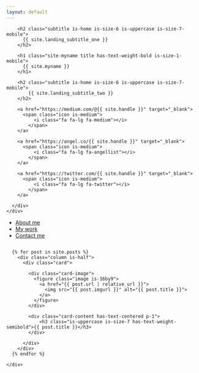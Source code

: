 ```yaml
---
layout: default
---
```

<section class="hero is-light is-medium">
  
  <div class="hero-body">
    <div class="container">
      <div class="content has-text-centered">

        <h2 class="subtitle is-home is-size-6 is-uppercase is-size-7-mobile">
          {{ site.landing_subtitle_one }}
        </h2>

        <h1 class="site-myname title has-text-weight-bold is-size-1-mobile">
          {{ site.myname }}
        </h1>

        <h2 class="subtitle is-home is-size-6 is-uppercase is-size-7-mobile">
            {{ site.landing_subtitle_two }}
        </h2>

        <a href="https://medium.com/@{{ site.handle }}" target="_blank">
          <span class="icon is-medium">
              <i class="fa fa-lg fa-medium"></i>
            </span>
        </a>
        
        <a href="https://angel.co/{{ site.handle }}" target="_blank">
          <span class="icon is-medium">
              <i class="fa fa-lg fa-angellist"></i>
            </span>
        </a>

        <a href="https://twitter.com/{{ site.handle }}" target="_blank">
          <span class="icon is-medium">
              <i class="fa fa-lg fa-twitter"></i>
            </span>
        </a>

      </div>
    </div>
  </div>

  <div class="hero-foot">
      <nav class="tabs is-centered">
        <div class="container">
          <ul>
            <li><a href="/about-me">About me</a></li>
            <li><a class="has-text-weight-semibold" href="/">My work</a></li>
            <li><a href="/contact-me">Contact me</a></li>
          </ul>
        </div>
      </nav>
    </div>

</section>

<section class="m-vertical-1">
  <div class="container">
    <div class="columns is-multiline">

      {% for post in site.posts %}
        <div class="column is-half">
          <div class="card">
        
            <div class="card-image">
              <figure class="image is-16by9">
                <a href="{{ post.url | relative_url }}">
                  <img src="{{ post.imgurl }}" alt="{{ post.title }}">
                </a>
              </figure>
            </div>
            
            <div class="card-content has-text-centered p-1">
                <h3 class="is-uppercase is-size-7 has-text-weight-semibold">{{ post.title }}</h3>
            </div>

          </div>
        </div>
      {% endfor %}

    </div>
  </div>
</section>

